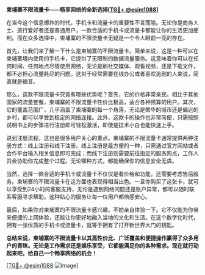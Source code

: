 **柬埔寨不限流量卡——畅享网络的全新选择[[TG💪+ @esim1088](https://t.me/s/esim1088)]**

在当今这个信息爆炸的时代，手机卡和流量卡的重要性不言而喻。无论你是商务人士、旅行爱好者还是普通用户，一款合适的手机卡或流量卡都能让你的生活更加便利。而在众多选择中，柬埔寨的不限流量卡无疑是一个令人眼前一亮的存在。

首先，让我们来了解一下什么是柬埔寨的不限流量卡。简单来说，这是一种可以在柬埔寨境内使用的手机卡，它提供了无限制的数据流量服务。这意味着你可以在任何时间、任何地点尽情使用网络，无论是刷社交媒体、观看视频，还是下载文件，都不必担心流量耗尽的问题。这对于经常需要在线办公或者喜欢追剧的人来说，简直就是福音。

那么，这款不限流量卡究竟有哪些优势呢？首先，它的价格非常亲民。相比于其他国家的流量套餐，柬埔寨的不限流量卡性价比极高，适合各种预算的用户。其次，它的覆盖范围广，几乎涵盖了柬埔寨的每一个角落，无论是繁华的城市还是偏远的乡村，都可以享受到稳定的网络连接。此外，这款卡的操作也非常简便，只需按照说明书上的步骤进行注册即可轻松激活，即使是技术小白也能快速上手。

说到注册流程，这也是很多用户关心的重点。柬埔寨的不限流量卡通常提供两种注册方式：线上注册和线下注册。线上注册是最方便的一种，只需通过官方网站或者合作平台输入相关信息即可完成；而线下注册则需要前往指定的服务网点，工作人员会协助你完成整个过程。无论哪种方式，都能确保你的信息安全无虞。

当然，选择一款合适的手机卡或流量卡不仅仅是看价格和功能，还需要考虑售后服务。柬埔寨的不限流量卡在这方面也表现得相当出色。一旦你购买了这张卡，就可以享受到24小时的客服支持，无论是遇到网络问题还是账户异常，都可以随时联系客服寻求帮助。这种贴心的服务让每一位用户都倍感安心。

最后，如果你对柬埔寨的不限流量卡感兴趣，不妨亲自体验一下。它不仅能为你带来便捷的上网体验，还能让你更好地融入当地的文化和生活。在这个数字化时代，拥有一张优质的手机卡或流量卡，就等于拥有了打开新世界大门的钥匙。

**总结来说，柬埔寨的不限流量卡以其高性价比、广泛覆盖和便捷操作赢得了众多用户的青睐。无论是工作需求还是娱乐享受，它都能满足你的各种需求。现在就行动起来吧，给自己一个畅享网络的机会！**

[[TG💪+ @esim1088](https://t.me/s/esim1088) ![Image](https://i.postimg.cc/4NQfJmqS/Snipaste-2025-05-13-00-14-12.png)]